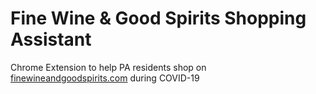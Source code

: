 Fine Wine & Good Spirits Shopping Assistant
===========================================

Chrome Extension to help PA residents shop on [finewineandgoodspirits.com](https://www.finewineandgoodspirits.com/) during COVID-19
